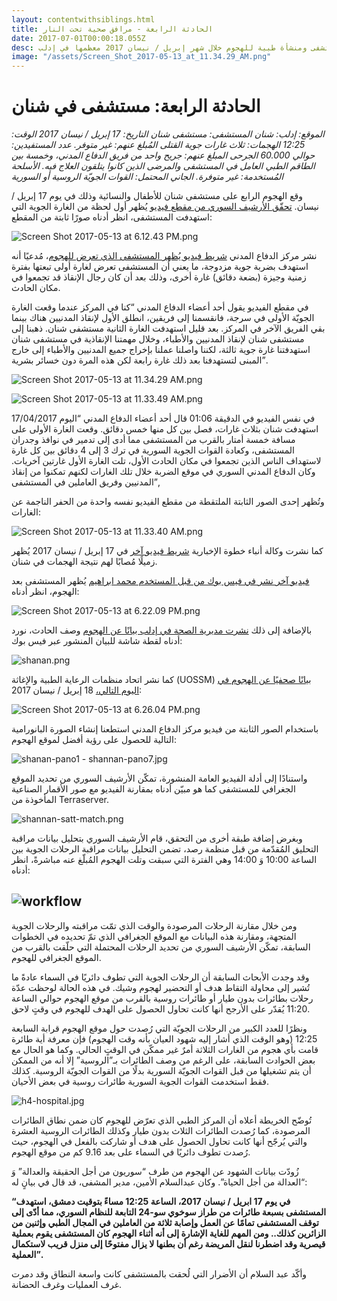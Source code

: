 ```yaml
---
layout: contentwithsiblings.html
title: الحادثة الرابعة - مرافق صحية تحت النار
date: 2017-07-01T00:00:18.055Z
desc: تقرير مُفصّل عن استهداف 25 مستشفى ومنشأة طبية للهجوم خلال شهر إبريل / نيسان 2017 معظمها في إدلب
image: "/assets/Screen_Shot_2017-05-13_at_11.34.29_AM.png"
---
```


# الحادثة الرابعة: مستشفى في شنان

_الموقع: إدلب: شنان
المستشفى: مستشفى شنان
التاريخ:  17 إبريل / نيسان 2017
الوقت: 12:25
الهجمات: ثلاث غارات جوية
القتلى المُبلغ عنهم: غير متوفر.
عدد المستفيدين: حوالي 60.000
الجرحى المبلغ عنهم: جريح واحد من فريق الدفاع المدني، وخمسة بين الطاقم الطبي العامل في المستشفى والمرضى الذين كانوا يتلقون العلاج فيه.
الأسلحة المُستخدمة: غير متوفرة.
الجاني المحتمل: القوات الجويّة الروسية أو السورية_

وقع الهجوم الرابع على مستشفى شنان للأطفال والنسائية وذلك في يوم 17 إبريل / نيسان. [تحقّق الأرشيف السوري من مقطع فيديو](https://www.youtube.com/watch?v=AlLyo9V7xFo) يُظهر أول لحظة من الغارة الجوية التي استهدفت المستشفى، انظر أدناه صورًا ثابتة من المقطع:

![Screen Shot 2017-05-13 at 6.12.43 PM.png](https://lh3.googleusercontent.com/MkY7mSwSa7zSld9q3hlNRbRu3IP6v7HqgNPx1Zqts3_kyn5DsghdGtMxPDoJZ9Vm0yHqj-h9yVLzWejkHT743CJXeOHo5xqxe3EQsFld4pSLIpnSg63EhyKNsG2bS0BAYp_gJVYs)

نشر مركز الدفاع المدني [شريط فيديو يُظهر المستشفى الذي تعرض للهجوم](https://syrianarchive.org/database/62560/)، مُدعيًا أنه استهدف بضربة جوية مزدوجة، ما يعني أن المستشفى تعرض لغارة أولى تبعتها بفترة زمنية وجيزة (بضعة دقائق) غارة أخرى، وذلك بعد أن كان رجال الإنقاذ قد تجمعوا في مكان الحادث.

في مقطع الفيديو يقول أحد أعضاء الدفاع المدني “كنا في المركز عندما وقعت الغارة الجويّة الأولى في سرجة، فانقسمنا إلى فريقين، انطلق الأول لإنقاذ المدنيين هناك بينما بقي الفريق الآخر في المركز. بعد قليل استهدفت الغارة الثانية مستشفى شنان. ذهبنا إلى مستشفى شنان لإنقاذ المدنيين والأطباء، وخلال مهمتنا الإنقاذية في مستشفى شنان استهدفتنا غارة جوية ثالثة، لكننا واصلنا عملنا بإخراج جميع المدنيين والأطباء إلى خارج المبنى لتستهدفنا بعد ذلك غارة رابعة لكن هذه المرة دون خسائر بشرية”.

![Screen Shot 2017-05-13 at 11.34.29 AM.png](https://lh6.googleusercontent.com/1IAwCb9EH1t6HSxutreUqfFds7nk_oN3CIC0j2Qabd1SiYV_s-gYW_62Rem-Oo9C4rLg7UbJKLPwQdBmdi6oKGW6eppKTrAFXnjmCP4eJghk_NQbFzTrcUGEhfyhEo0RQrxIzEff)

![Screen Shot 2017-05-13 at 11.33.49 AM.png](https://lh4.googleusercontent.com/zG_EZq_5xLyKtZChDWAuL7Xi6kcdkqjzgScngWC5arHI5qucnDHWsDPpNFwWbszwgXLT4fSosH05xjiLyjvJoerEFc9MCWIiRTmI2p5qsOtkXM-o9HvtyT3GgNJOMy_4zc_ihSEa)

في نفس الفيديو في الدقيقة 01:06  قال أحد أعضاء الدفاع المدني “اليوم 17/04/2017 استهدفت شنان بثلاث غارات، فصل بين كل منها خمس دقائق. وقعت الغارة الأولى على مسافة خمسة أمتار بالقرب من المستشفى مما أدى إلى تدمير في نوافذ وجدران المستشفى، وكعادة القوات الجوية السورية في ترك 3 إلى 4 دقائق بين كل غارة لاستهداف الناس الذين تجمعوا في مكان الحادث الأول، تلت الغارة الأول غارتين آخريات. وكان الدفاع المدني السوري في موقع الضربة خلال تلك الغارات لكنهم تمكنوا من إنقاذ المدنيين وفريق العاملين في المستشفى”,

وتُظهر إحدى الصور الثابتة الملتقطة من مقطع الفيديو نفسه واحدة من الحفر الناجمة عن الغارات:

![Screen Shot 2017-05-13 at 11.33.40 AM.png](https://lh4.googleusercontent.com/jKvAAtx7qpsbBg0qABm89PFBwIQemOcTSS88k2YPbbMGs5h-mvJcEbffx7vlfO40MsbRa7jFRhGI6BfJYeiT3rRlDIQh2-zmS62TD4-lA8gAtoFrxEpzQJGIoSAC8S-ZM04O6G1k)

كما نشرت وكالة أنباء خطوة الإخبارية [شريط فيديو آخر](https://www.youtube.com/watch?v=h31iOR3Obzg) في 17 إبريل / نيسان 2017 يُظهر زميلًا مُصابًا لهم نتيجة الهجمات في شنان.

[فيديو آخر نشر في فيس بوك من قبل المستخدم محمد ابراهيم](https://www.facebook.com/100014964467177/videos/193890404453107/) يُظهر المستشفى بعد الهجوم، انظر أدناه:

![Screen Shot 2017-05-13 at 6.22.09 PM.png](https://lh6.googleusercontent.com/GfSZU0qBxseqhgCz-7EK4LJidRTk7ZsfSXSpFSjeCj1a5PgPRhoRhp3ZBc0i9vnW1Apx8n6VrQuB7kvk37gRxPCUGIRpRc-CDYtHJ4NixXbSdh44nkstF2FgYnbRWKVBtkruZMgx)

بالإضافة إلى ذلك [نشرت مديرية الصحة في إدلب بيانًا عن الهجوم](https://www.facebook.com/Idleb.Health.Directorate/posts/976718972431458) وصف الحادث، نورد أدناه لقطة شاشة للبيان المنشور عبر فيس بوك:

![shanan.png](https://lh5.googleusercontent.com/_rlnFPt9_Ln1G59Kokhor2k-dC-tNc9USH1SMnaeE2_hKvZZxFPe3cTQP_P61GKfM6v1Lc8aBwJ36jUXUASfouUWS9zhtawqM2mF5aD7v6yJ4FAQ2_vfcVDqhuEcSZPwiE4nTZMX)

كما نشر اتحاد منظمات الرعاية الطبية والإغاثة (UOSSM) [بيانًا صحفيًا عن الهجوم في اليوم التالي،](http://myemail.constantcontact.com/PRESS-RELEASE.html?soid=1125761508982&aid=GWoTB_55w8Q) 18 إبريل / نيسان 2017:

![Screen Shot 2017-05-13 at 6.26.04 PM.png](https://lh4.googleusercontent.com/AyaHOtjsg3LOmEMxXt0jVDqaUMhF2zI9zQWz6MoA6Fd7K8RvgHbBR6pU-JY9IEMRyCO5I8EUBGlEFOX0tptHWiPgZ7CN9pSKpRpgfeGMBt4L5s8hV4uCCgwXWeguNpR5XUmpZRy-)

باستخدام الصور الثابتة من فيديو مركز الدفاع المدني استطعنا إنشاء الصورة البانورامية التالية للحصول على رؤية أفضل لموقع الهجوم:

![shanan-pano1 - shannan-pano7.jpg](https://lh5.googleusercontent.com/A1nWe4vojEPYjllAn_oyIO1YWKZAZ5cl_I5iqWm2VRCnSayj9n2yIvRJ6MfdcPG7Xb-q0Ip-uwoeurnvQsfjBx_FI_yZd2LBuWyag2kaq3I-BkMQLTeDctdZslfuCZqLfogdGdTy)

واستنادًا إلى أدلة الفيديو العامة المنشورة، تمكّن الأرشيف السوري من تحديد الموقع الجغرافي للمستشفى كما هو مبيّن أدناه بمقارنة الفيديو مع صور الأقمار الصناعية المأخوذة من Terraserver.

![shannan-satt-match.png](https://lh3.googleusercontent.com/Lw1EKbYx-8BGI6bQSTDQc4ggrT6bXI5k6L--SNBvb5TrztpxmJ0NcNA3eNDWLTTm5kCozAAbMYpmTO8B2W9OopBgxTUKZhNUYVHcGFGO-3uYTF6iVHdZXQdJAmiE5dv85AVAveFz)

وبغرض إضافة طبقة أخرى من التحقق، قام الأرشيف السوري بتحليل بيانات مراقبة التحليق المُقدّمة من قبل منظمة رصد، تضمن التحليل بيانات مراقبة الرحلات الجوية بين الساعة 10:00 وَ 14:00 وهي الفترة التي سبقت وتلت الهجوم المُبلّغ عنه مباشرةً، انظر أدناه:

## ![workflow](https://syrianarchive.org/media/images/17_april_2017_with_arrows.width-800.png)

ومن خلال مقارنة الرحلات المرصودة والوقت الذي تمّت مراقبته والرحلات الجوية المتجهة، ومقارنة هذه البيانات مع الموقع الجغرافي الذي تمّ تحديده في الخطوات السابقة، تمكّن الأرشيف السوري من تحديد الرحلات المحتملة التي حلّقت بالقرب من الموقع الجغرافي للهجوم.

وقد وجدت الأبحاث السابقة أن الرحلات الجوية التي تطوف دائريًا في السماء عادةً ما تُشير إلى محاولة التقاط هدف أو التحضير لهجوم وشيك. في هذه الحالة لوحظت عدّة رحلات بطائرات بدون طيار أو طائرات روسية بالقرب من موقع الهجوم حوالي الساعة 11:20 يُقدّر على الأرجح أنها كانت تحاول الحصول على الهدف للهجوم في وقتٍ لاحق.

ونظرًا للعدد الكبير من الرحلات الجويّة التي رُصدت حول موقع الهجوم قرابة السابعة 12:25 (وهو الوقت الذي أشار إليه شهود العيان بأنه وقت الهجوم) فإن معرفة أية طائرة قامت بأي هجوم من الغارات الثلاثة أمرٌ غير ممكّن في الوقتٍ الحالي. وكما هو الحال مع بعض الحوادث السابقة، على الرغم من وصف الطائرات بـ”الروسية” إلا أنه من الممكن أن يتم تشغيلها من قبل القوات الجويّة السورية بدلًا من القوات الجويّة الروسية. كذلك فقط استخدمت القوات الجوية السورية طائرات روسية في بعض الأحيان.

![h4-hospital.jpg](https://lh5.googleusercontent.com/ZzEIM0UuSXC9vOAlD8Za6pWdaqyVUbPwpTBSMdWo853uQwytmk0ij3XkK-rMlO2IkBJVJOxNXUjeKaB8aEikJ-RXiqfO_25iGmxBtEKg7yq0wWK3jDW0jhwCKT_0DukjSIO9kTbL)

تُوضّح الخريطة أعلاه أن المركز الطبي الذي تعرّض للهجوم كان ضمن نطاق الطائرات المرصودة، كما رُصدت الطائرات الثلاث بدون طيار وكذلك الطائرات الروسية العشرة والتي يُرجّح أنها كانت تحاول الحصول على هدف أو شاركت بالفعل في الهجوم، حيث رُصدت تطوف دائريًا في السماء على بعد 9.16 كم من موقع الهجوم.

زُودّت بيانات الشهود عن الهجوم من طرف “سوريون من أجل الحقيقة والعدالة” وَ “العدالة من أجل الحياة”. وكان عبدالسلام الأمين، مدير المشفى، قد قال في بيانٍ له:

**“في يوم 17 ابريل / نيسان 2017، الساعة 12:25 مساءً بتوقيت دمشق، استهدف المستشفى بسبعة طائرات من طراز سوخوي سو-24 التابعة للنظام السوري، مما أدّى إلى توقف المستشفى تمامًا عن العمل وإصابة ثلاثة من العاملين في المجال الطبي وإثنين من الزائرين كذلك.. ومن المهم للغاية الإشارة إلى أنه أثناء الهجوم كان المستشفى يقوم بعملية قيصرية وقد اضطرنا لنقل المريضة رغم أن بطنها لا يزال مفتوحًا إلى منزل قريب لاستكمال العملية”.**

وأكّد عبد السلام أن الأضرار التي لُحقت بالمستشفى كانت واسعة النطاق وقد دمرت غرف العمليات وغرف الحضانة.
